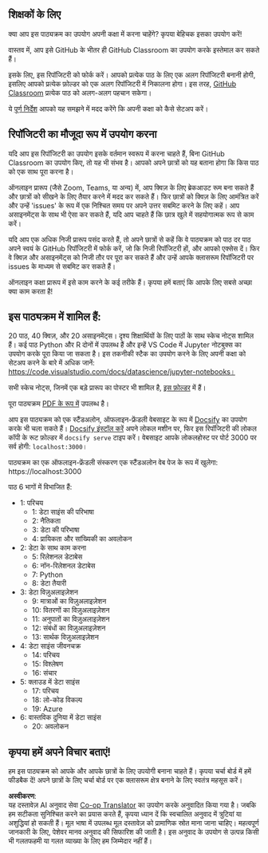 <!--
CO_OP_TRANSLATOR_METADATA:
{
  "original_hash": "87f157ea00d36c1d12c14390d9852b50",
  "translation_date": "2025-08-23T23:18:23+00:00",
  "source_file": "for-teachers.md",
  "language_code": "hi"
}
-->
## शिक्षकों के लिए

क्या आप इस पाठ्यक्रम का उपयोग अपनी कक्षा में करना चाहेंगे? कृपया बेहिचक इसका उपयोग करें!

वास्तव में, आप इसे GitHub के भीतर ही GitHub Classroom का उपयोग करके इस्तेमाल कर सकते हैं।

इसके लिए, इस रिपॉजिटरी को फोर्क करें। आपको प्रत्येक पाठ के लिए एक अलग रिपॉजिटरी बनानी होगी, इसलिए आपको प्रत्येक फ़ोल्डर को एक अलग रिपॉजिटरी में निकालना होगा। इस तरह, [GitHub Classroom](https://classroom.github.com/classrooms) प्रत्येक पाठ को अलग-अलग पहचान सकेगा।

ये [पूर्ण निर्देश](https://github.blog/2020-03-18-set-up-your-digital-classroom-with-github-classroom/) आपको यह समझने में मदद करेंगे कि अपनी कक्षा को कैसे सेटअप करें।

## रिपॉजिटरी का मौजूदा रूप में उपयोग करना

यदि आप इस रिपॉजिटरी का उपयोग इसके वर्तमान स्वरूप में करना चाहते हैं, बिना GitHub Classroom का उपयोग किए, तो यह भी संभव है। आपको अपने छात्रों को यह बताना होगा कि किस पाठ को एक साथ पूरा करना है।

ऑनलाइन प्रारूप (जैसे Zoom, Teams, या अन्य) में, आप क्विज़ के लिए ब्रेकआउट रूम बना सकते हैं और छात्रों को सीखने के लिए तैयार करने में मदद कर सकते हैं। फिर छात्रों को क्विज़ के लिए आमंत्रित करें और उन्हें 'issues' के रूप में एक निश्चित समय पर अपने उत्तर सबमिट करने के लिए कहें। आप असाइनमेंट्स के साथ भी ऐसा कर सकते हैं, यदि आप चाहते हैं कि छात्र खुले में सहयोगात्मक रूप से काम करें।

यदि आप एक अधिक निजी प्रारूप पसंद करते हैं, तो अपने छात्रों से कहें कि वे पाठ्यक्रम को पाठ दर पाठ अपने स्वयं के GitHub रिपॉजिटरी में फोर्क करें, जो कि निजी रिपॉजिटरी हों, और आपको एक्सेस दें। फिर वे क्विज़ और असाइनमेंट्स को निजी तौर पर पूरा कर सकते हैं और उन्हें आपके क्लासरूम रिपॉजिटरी पर issues के माध्यम से सबमिट कर सकते हैं।

ऑनलाइन कक्षा प्रारूप में इसे काम करने के कई तरीके हैं। कृपया हमें बताएं कि आपके लिए सबसे अच्छा क्या काम करता है!

## इस पाठ्यक्रम में शामिल हैं:

20 पाठ, 40 क्विज़, और 20 असाइनमेंट्स। दृश्य शिक्षार्थियों के लिए पाठों के साथ स्केच नोट्स शामिल हैं। कई पाठ Python और R दोनों में उपलब्ध हैं और इन्हें VS Code में Jupyter नोटबुक्स का उपयोग करके पूरा किया जा सकता है। इस तकनीकी स्टैक का उपयोग करने के लिए अपनी कक्षा को सेटअप करने के बारे में अधिक जानें: https://code.visualstudio.com/docs/datascience/jupyter-notebooks।

सभी स्केच नोट्स, जिनमें एक बड़े प्रारूप का पोस्टर भी शामिल है, [इस फ़ोल्डर](../../sketchnotes) में हैं।

पूरा पाठ्यक्रम [PDF के रूप में](../../pdf/readme.pdf) उपलब्ध है।

आप इस पाठ्यक्रम को एक स्टैंडअलोन, ऑफलाइन-फ्रेंडली वेबसाइट के रूप में [Docsify](https://docsify.js.org/#/) का उपयोग करके भी चला सकते हैं। [Docsify इंस्टॉल करें](https://docsify.js.org/#/quickstart) अपने लोकल मशीन पर, फिर इस रिपॉजिटरी की लोकल कॉपी के रूट फ़ोल्डर में `docsify serve` टाइप करें। वेबसाइट आपके लोकलहोस्ट पर पोर्ट 3000 पर सर्व होगी: `localhost:3000`।

पाठ्यक्रम का एक ऑफलाइन-फ्रेंडली संस्करण एक स्टैंडअलोन वेब पेज के रूप में खुलेगा: https://localhost:3000

पाठ 6 भागों में विभाजित हैं:

- 1: परिचय
    - 1: डेटा साइंस की परिभाषा
    - 2: नैतिकता
    - 3: डेटा की परिभाषा
    - 4: प्रायिकता और सांख्यिकी का अवलोकन
- 2: डेटा के साथ काम करना
    - 5: रिलेशनल डेटाबेस
    - 6: नॉन-रिलेशनल डेटाबेस
    - 7: Python
    - 8: डेटा तैयारी
- 3: डेटा विज़ुअलाइज़ेशन
    - 9: मात्राओं का विज़ुअलाइज़ेशन
    - 10: वितरणों का विज़ुअलाइज़ेशन
    - 11: अनुपातों का विज़ुअलाइज़ेशन
    - 12: संबंधों का विज़ुअलाइज़ेशन
    - 13: सार्थक विज़ुअलाइज़ेशन
- 4: डेटा साइंस जीवनचक्र
    - 14: परिचय
    - 15: विश्लेषण
    - 16: संचार
- 5: क्लाउड में डेटा साइंस
    - 17: परिचय
    - 18: लो-कोड विकल्प
    - 19: Azure
- 6: वास्तविक दुनिया में डेटा साइंस
    - 20: अवलोकन

## कृपया हमें अपने विचार बताएं!

हम इस पाठ्यक्रम को आपके और आपके छात्रों के लिए उपयोगी बनाना चाहते हैं। कृपया चर्चा बोर्ड में हमें फीडबैक दें! अपने छात्रों के लिए चर्चा बोर्ड पर एक क्लासरूम क्षेत्र बनाने के लिए स्वतंत्र महसूस करें।

**अस्वीकरण**:  
यह दस्तावेज़ AI अनुवाद सेवा [Co-op Translator](https://github.com/Azure/co-op-translator) का उपयोग करके अनुवादित किया गया है। जबकि हम सटीकता सुनिश्चित करने का प्रयास करते हैं, कृपया ध्यान दें कि स्वचालित अनुवाद में त्रुटियां या अशुद्धियां हो सकती हैं। मूल भाषा में उपलब्ध मूल दस्तावेज़ को प्रामाणिक स्रोत माना जाना चाहिए। महत्वपूर्ण जानकारी के लिए, पेशेवर मानव अनुवाद की सिफारिश की जाती है। इस अनुवाद के उपयोग से उत्पन्न किसी भी गलतफहमी या गलत व्याख्या के लिए हम जिम्मेदार नहीं हैं।
